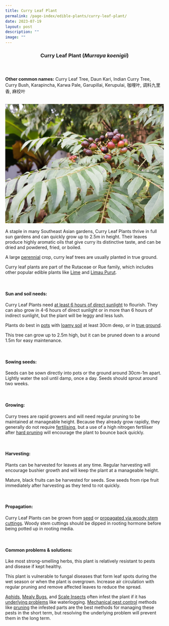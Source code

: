 ```yaml
---
title: Curry Leaf Plant
permalink: /page-index/edible-plants/curry-leaf-plant/
date: 2023-07-19
layout: post
description: ""
image: ""
---
```

<header>
	<h3>Curry Leaf Plant (<em>Murraya koenigii</em>)</h3>
</header>
	
<section>
	<p><strong>Other common names:</strong> Curry Leaf Tree, Daun Kari, Indian Curry Tree, Curry Bush, Karapincha, Karwa Pale, Garupillai, Kerupulai, 咖哩叶, 调料九里香, 麻绞叶</p>
	<br>
</section>

<section>
	<img title="Photo by Jacqueline Chua." src="/images/Plants/CurryLeafTree_JacChua.jpg">
	<p>A staple in many Southeast Asian gardens, Curry Leaf Plants thrive in full sun gardens and can quickly grow up to 2.5m in height. Their leaves produce highly aromatic oils that give curry its distinctive taste, and can be dried and powdered, fried, or boiled. </p>
	<p>A large <a href="/learn-more-about-gardening/glossary/#p">perennial</a> crop, curry leaf trees are usually planted in true ground. </p>
	<p>Curry leaf plants are part of the Rutaceae or Rue family, which includes other popular edible plants like <a href="/page-index/edible-plants/lime">Lime</a> and <a href="/page-index/edible-plants/limau-purut">Limau Purut</a>. </p>       
	<br>
</section>

<section>
	<h4>Sun and soil needs:</h4>
	<p>Curry Leaf Plants need <a href="/page-index/horticulture-techniques/soil/">at least 6 hours of direct sunlight</a> to flourish. They can also grow in 4-6 hours of direct sunlight or in more than 6 hours of indirect sunlight, but the plant will be leggy and less lush.</p>
	<p>Plants do best in <a href="/page-index/horticulture-techniques/planting-in-containers/">pots</a> with <a href="/page-index/horticulture-techniques/soil/">loamy soil</a> at least 30cm deep, or in <a href="/page-index/horticulture-techniques/true-ground/">true ground</a>.</p>
	<p>This tree can grow up to 2.5m high, but it can be pruned down to a around 1.5m for easy maintenance.</p>
	<br>
</section>

<section>
  <h4>Sowing seeds:</h4>
	<p>Seeds can be sown directly into pots or the ground around 30cm-1m apart. Lightly water the soil until damp, once a day. Seeds should sprout around two weeks.</p>
	<br>
</section>

<section>
	<h4>Growing:</h4>
	<p>Curry trees are rapid growers and will need regular pruning to be maintained at manageable height. Because they already grow rapidly, they generally do not require <a href="/page-index/horticulture-techniques/fertilising">fertilising</a>, but a use of a high nitrogen fertiliser after <a href="/page-index/horticulture-techniques/pruning">hard pruning</a> will encourage the plant to bounce back quickly. </p>
	<br>
</section>

<section>
	<h4>Harvesting:</h4>
	<p>Plants can be harvested for leaves at any time. Regular harvesting will encourage bushier growth and will keep the plant at a manageable height.</p>
	<p>Mature, black fruits can be harvested for seeds. Sow seeds from ripe fruit immediately after harvesting as they tend to rot quickly.</p>
	<br>
</section>

<section>
	<h4>Propagation:</h4>
	<p>Curry Leaf Plants can be grown from <a href="/page-index/horticulture-techniques/propagating-by-seed">seed</a> or <a href="/page-index/horticulture-techniques/propagating-by-cuttings">propagated via woody stem cuttings</a>. Woody stem cuttings should be dipped in rooting hormone before being potted up in rooting media.</p>
	<br>
</section>

<section>
	<h4>Common problems &amp; solutions:</h4>
	<p>Like most strong-smelling herbs, this plant is relatively resistant to pests and disease if kept healthy.</p>
	<p>This plant is vulnerable to fungal diseases that form leaf spots during the wet season or when the plant is overgrown. Increase air circulation with regular pruning and remove affected leaves to reduce the spread.</p>
<p><a href="/page-index/pests/aphids/">Aphids</a>, <a href="/page-index/pests/mealy-bugs/">Mealy Bugs</a>, and <a href="/page-index/pests/scale-insects/">Scale Insects</a> often infest the plant if it has <a href="/learn-more-about-gardening/plant-problems/">underlying problems</a> like waterlogging. <a href="/horticulture-techniques/pest-control/">Mechanical pest control</a> methods like <a href="/page-index/horticulture-techniques/pruning/">pruning</a> the infested parts are the best methods for managing these pests in the short term, but resolving the underlying problem will prevent them in the long term.</p>
	<br>
</section>